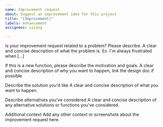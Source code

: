 ```yaml
---
name: Improvement request
about: Suggest an improvement idea for this project
title: "[Improvement]"
labels: enhancement
assignees: iziang

---
```


Is your improvement request related to a problem? Please describe.
A clear and concise description of what the problem is. Ex. I'm always frustrated when [...]

If this is a new function, please describe the motivation and goals.
A clear and concise description of why you want to happen, link the design doc if possible

Describe the solution you'd like
A clear and concise description of what you want to happen.

Describe alternatives you've considered
A clear and concise description of any alternative solutions or functions you've considered.

Additional context
Add any other context or screenshots about the improvement request here.
